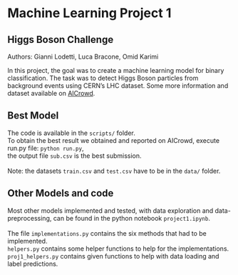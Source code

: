 # Machine Learning Project 1
## Higgs Boson Challenge

Authors: Gianni Lodetti, Luca Bracone, Omid Karimi

In this project, the goal was to create a machine learning model for binary classification. The task was to detect Higgs Boson particles from background events using CERN’s LHC dataset. Some more information and dataset available on [AICrowd](https://www.aicrowd.com/challenges/epfl-machine-learning-higgs).

## Best Model
The code is available in the ```scripts/``` folder. <br />
To obtain the best result we obtained and reported on AICrowd, execute run.py file: ``` python run.py ```, <br /> the output file ```sub.csv``` is the best submission. <br />
<br />
Note: the datasets ```train.csv``` and ```test.csv``` have to be in the ```data/``` folder.

## Other Models and code
Most other models implemented and tested, with data exploration and data-preprocessing, can be found in the python notebook ```project1.ipynb```. <br />
<br />
The file ```implementations.py``` contains the six methods that had to be implemented. <br />
```helpers.py``` contains some helper functions to help for the implementations. <br />
```proj1_helpers.py``` contains given functions to help with data loading and label predictions.

